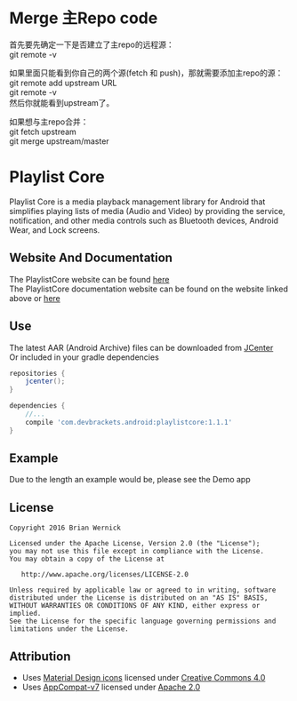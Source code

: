 Merge 主Repo code
=========
首先要先确定一下是否建立了主repo的远程源：  
git remote -v  

如果里面只能看到你自己的两个源(fetch 和 push)，那就需要添加主repo的源：  
git remote add upstream URL  
git remote -v  
然后你就能看到upstream了。  

如果想与主repo合并：  
git fetch upstream  
git merge upstream/master    

Playlist Core
============
Playlist Core is a media playback management library for Android that simplifies playing lists of
media (Audio and Video) by providing the service, notification, and other media controls such as
Bluetooth devices, Android Wear, and Lock screens.


Website And Documentation
-------
The PlaylistCore website can be found [here][Website]  
The PlaylistCore documentation website can be found on the website linked above or [here][Java Docs]


Use
-------
The latest AAR (Android Archive) files can be downloaded from [JCenter][JCenter]  
Or included in your gradle dependencies

```gradle
repositories {
    jcenter();
}

dependencies {
    //...
    compile 'com.devbrackets.android:playlistcore:1.1.1'
}
```

Example
-------
Due to the length an example would be, please see the Demo app


License
-------

    Copyright 2016 Brian Wernick

    Licensed under the Apache License, Version 2.0 (the "License");
    you may not use this file except in compliance with the License.
    You may obtain a copy of the License at

       http://www.apache.org/licenses/LICENSE-2.0

    Unless required by applicable law or agreed to in writing, software
    distributed under the License is distributed on an "AS IS" BASIS,
    WITHOUT WARRANTIES OR CONDITIONS OF ANY KIND, either express or implied.
    See the License for the specific language governing permissions and
    limitations under the License.


Attribution
-----------
* Uses [Material Design icons][Design Icons] licensed under [Creative Commons 4.0][CC 4.0]
* Uses [AppCompat-v7](http://developer.android.com/tools/support-library/features.html#v7-appcompat) licensed under [Apache 2.0][Apache 2.0]


 [Design Icons]: https://github.com/google/material-design-icons
 [CC 4.0]: http://creativecommons.org/licenses/by/4.0/
 [JCenter]: https://bintray.com/brianwernick/maven/PlaylistCore/view#files
 [Website]: http://devbrackets.com/dev/libs/playlistcore.html
 [Java Docs]: http://devbrackets.com/dev/libs/docs/playlistcore/1.1.0/index.html
 [Apache 2.0]: https://opensource.org/licenses/Apache-2.0
